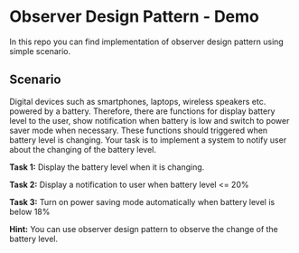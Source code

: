 # Observer Design Pattern - Demo

In this repo you can find implementation of observer design pattern using simple scenario.

## Scenario

Digital devices such as smartphones, laptops, wireless speakers etc. powered by a battery. Therefore, there are functions for display battery level to the user, show notification when battery is low and switch to power saver mode when necessary. These functions should triggered when battery level is changing. Your task is to implement a system to notify user about the changing of the battery level.

__Task 1:__ Display the battery level when it is changing.

__Task 2:__ Display a notification to user when battery level <= 20%

__Task 3:__ Turn on power saving mode automatically when battery level is below 18%

__Hint:__ You can use observer design pattern to observe the change of the battery level.
